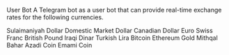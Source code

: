 User Bot 
A Telegram bot as a user bot that can provide real-time exchange rates for the following currencies.

Sulaimaniyah Dollar
Domestic Market Dollar
Canadian Dollar
Euro
Swiss Franc
British Pound
Iraqi Dinar
Turkish Lira
Bitcoin
Ethereum
Gold Mithqal
Bahar Azadi Coin
Emami Coin

